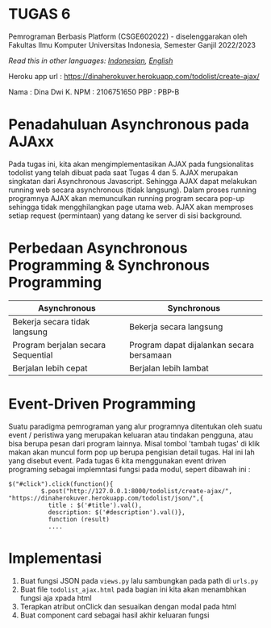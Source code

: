 # TUGAS 6

Pemrograman Berbasis Platform (CSGE602022) - diselenggarakan oleh Fakultas Ilmu Komputer Universitas Indonesia, Semester Ganjil 2022/2023

*Read this in other languages: [Indonesian](README.md), [English](README.en.md)*

Heroku app url : https://dinaherokuver.herokuapp.com/todolist/create-ajax/

Nama  : Dina Dwi K.
NPM   : 2106751650
PBP   : PBP-B

# Penadahuluan Asynchronous pada AJAxx
Pada tugas ini, kita akan mengimplementasikan AJAX pada fungsionalitas todolist yang telah dibuat pada saat Tugas 4 dan 5. AJAX merupakan singkatan dari Asynchronous Javascript. 
Sehingga AJAX dapat melakukan running web secara asynchronous (tidak langsung). Dalam proses running programnya AJAX akan memunculkan running program secara pop-up sehingga tidak mengghilangkan page utama web. AJAX akan memproses setiap request (permintaan) yang datang ke server di sisi background.

# Perbedaan Asynchronous Programming & Synchronous Programming

| Asynchronous | Synchronous |
| ------------ | ----------- |
| Bekerja secara tidak langsung | Bekerja secara langsung|
| Program berjalan secara Sequential | Program dapat dijalankan secara bersamaan |
| Berjalan lebih cepat | Berjalan lebih lambat |

# Event-Driven Programming
 Suatu paradigma pemrograman yang alur programnya ditentukan oleh suatu event / peristiwa yang merupakan keluaran atau tindakan pengguna, atau bisa berupa pesan dari program lainnya. Misal tombol 'tambah tugas' di klik makan akan muncul form pop up berupa pengisian detail tugas. Hal ini lah yang disebut event. 
 Pada tugas 6 kita menggunakan event driven programing sebagai implemntasi fungsi pada modul, sepert dibawah ini :
 ```
 $("#click").click(function(){
          $.post("http://127.0.0.1:8000/todolist/create-ajax/", "https://dinaherokuver.herokuapp.com/todolist/json/",{
            title : $('#title').val(),
            description: $('#description').val()},
            function (result)
            ....
  ```
  
  # Implementasi
  1. Buat fungsi JSON pada `views.py` lalu sambungkan pada path di `urls.py`
  2. Buat file `todolist_ajax.html` pada bagian ini kita akan menambhkan fungsi aja xpada html
  3. Terapkan atribut onClick dan sesuaikan dengan modal pada html
  4. Buat component card sebagai hasil akhir keluaran fungsi 
